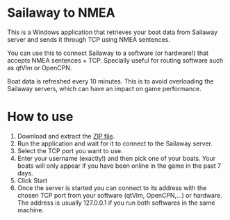 # Sailaway to NMEA

This is a Windows application that retrieves your boat data from Sailaway server and sends it through TCP using NMEA sentences.

You can use this to connect Sailaway to a software (or hardware!) that accepts NMEA sentences + TCP. Specially useful for routing software such as qtVlm or OpenCPN.

Boat data is refreshed every 10 minutes. This is to avoid overloading the Sailaway servers, which can have an impact on game performance.

# How to use

1. Download and extract the [ZIP file](https://github.com/expilu/sailaway-api-to-nmea/releases/download/v0.2a/SailawayToNMEA_0.2a.zip).
1. Run the application and wait for it to connect to the Sailaway server.
2. Select the TCP port you want to use.
3. Enter your username (exactly!) and then pick one of your boats. Your boats will only appear if you have been online in the game in the past 7 days.
4. Click Start
5. Once the server is started you can connect to its address with the chosen TCP port from your software (qtVlm, OpenCPN,...) or hardware. The address is usually 127.0.0.1 if you run both softwares in the same machine.

